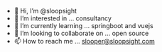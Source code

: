 - 👋 Hi, I’m @sloopsight
- 👀 I’m interested in ... consultancy
- 🌱 I’m currently learning ... springboot and vuejs
- 💞️ I’m looking to collaborate on ... open source
- 📫 How to reach me ... slooper@sloopsight.com

<!---
sloopsight/sloopsight is a ✨ special ✨ repository because its `README.md` (this file) appears on your GitHub profile.
You can click the Preview link to take a look at your changes.
--->
